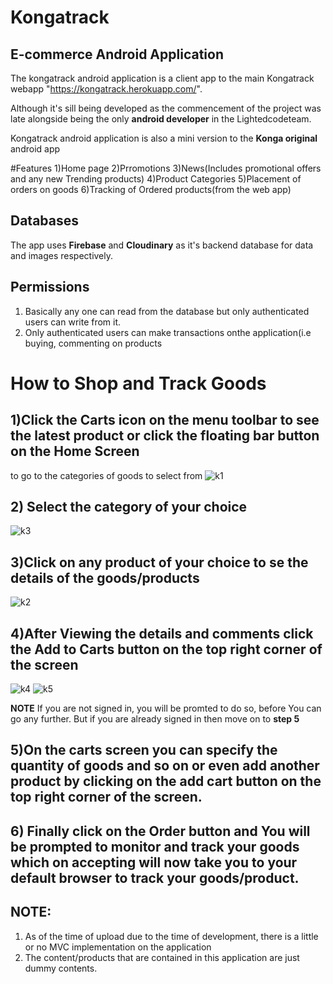 # Kongatrack
## E-commerce Android Application

The kongatrack android application is a client app to the main Kongatrack webapp "https://kongatrack.herokuapp.com/".

Although it's sill being developed as the commencement of the project was late alongside being the only **android developer** in the Lightedcodeteam.  

Kongatrack android application is also a mini version to the **Konga original** android app

#Features
1)Home page
2)Prromotions
3)News(Includes promotional offers and any new Trending products)
4)Product Categories
5)Placement of orders on goods 
6)Tracking of Ordered products(from the web app)


## Databases
The app uses **Firebase** and **Cloudinary** as it's backend database for data and images respectively. 

## Permissions
1) Basically any one can read from the database but only authenticated users can write from it.
2) Only authenticated users can make transactions onthe application(i.e buying, commenting on products

# How to Shop and Track Goods
## 1)Click the Carts icon on the menu toolbar to see the latest product or click the floating bar button on the Home Screen
to go to the categories of goods to select from 
![k1](https://cloud.githubusercontent.com/assets/12847386/24090737/44215804-0d43-11e7-9abb-99a1b5b90a3e.png)


## 2) Select the category of your choice
![k3](https://cloud.githubusercontent.com/assets/12847386/24090768/7db4dbfe-0d43-11e7-880a-582c067f10cc.png) 

## 3)Click on any product of your choice to se the details of the goods/products 

 ![k2](https://cloud.githubusercontent.com/assets/12847386/24090784/a2b2ec98-0d43-11e7-803b-6c4f1b5aca41.png)
## 4)After Viewing the details and comments click the **Add to Carts** button on the top right corner of the screen
![k4](https://cloud.githubusercontent.com/assets/12847386/24090826/e6055dd2-0d43-11e7-81c4-0878e55a839d.png)
![k5](https://cloud.githubusercontent.com/assets/12847386/24090883/53813494-0d44-11e7-84e4-ce3cce4d65dd.png)

**NOTE** If you are not signed in, you will be promted to do so, before You can go any further. But if you are already signed in then move on to **step 5**

## 5)On the carts screen you can specify the quantity of goods and so on or even add another product by clicking on the **add cart** button on the top right corner of the screen.

## 6) Finally click on the Order button and You will be prompted to monitor and track your goods which on accepting will now take you to your default browser to track your goods/product.



## NOTE:
1) As of the time of upload due to the time of development, there is a little or no MVC implementation on the application
2) The content/products that are contained in this application are just dummy contents.
